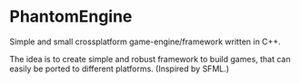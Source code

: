 # PhantomEngine

Simple and small crossplatform game-engine/framework written in C++.

The idea is to create simple and robust framework to build games, that can easily be ported to different platforms. (Inspired by SFML.)
